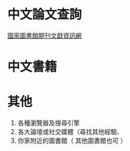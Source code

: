 # 中文論文查詢
[國家圖書館期刊文獻資訊網](https://tpl.ncl.edu.tw/NclService/JournalQuery
)

# 中文書籍


# 其他
1. 各種瀏覽器及搜尋引擎
2. 各大論壇或社交媒體（尋找其他經驗、
3. 你家附近的圖書館（ 其他圖書館也可 ）
